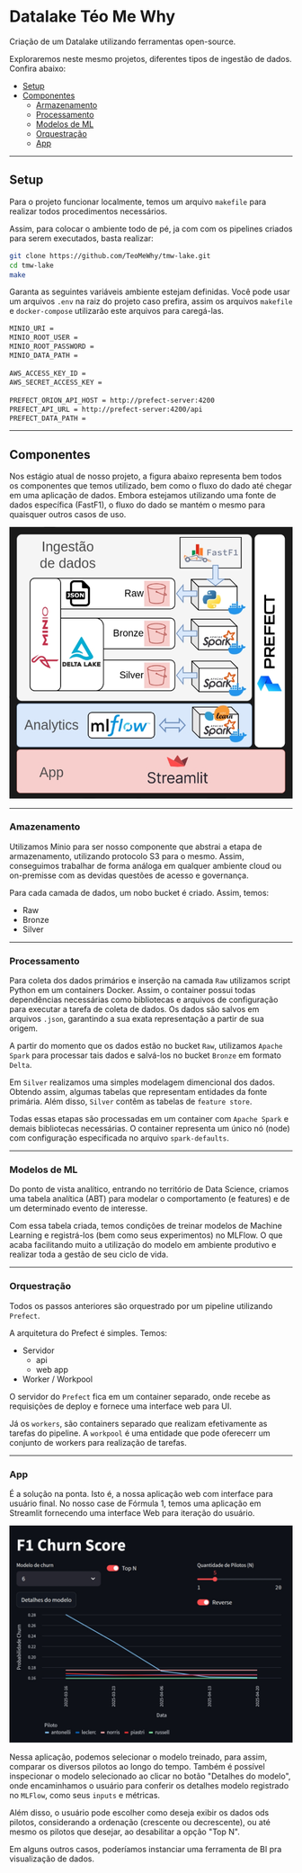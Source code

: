 # Datalake Téo Me Why

Criação de um Datalake utilizando ferramentas open-source.

Exploraremos neste mesmo projetos, diferentes tipos de ingestão de dados. Confira abaixo:

- [Setup](#setup)
- [Componentes](#Componentes)
    - [Armazenamento](#amazenamento)
    - [Processamento](#processamento)
    - [Modelos de ML](#modelos-de-ml)
    - [Orquestração](#orquestração)
    - [App](#app)

---

## Setup

Para o projeto funcionar localmente, temos um arquivo `makefile` para realizar todos procedimentos necessários.

Assim, para colocar o ambiente todo de pé, ja com com os pipelines criados para serem executados, basta realizar:

```bash
git clone https://github.com/TeoMeWhy/tmw-lake.git
cd tmw-lake
make
```

Garanta as seguintes variáveis ambiente estejam definidas. Você pode usar um arquivos `.env` na raiz do projeto caso prefira, assim os arquivos `makefile` e `docker-compose` utilizarão este arquivos para caregá-las.

```
MINIO_URI =
MINIO_ROOT_USER = 
MINIO_ROOT_PASSWORD = 
MINIO_DATA_PATH = 

AWS_ACCESS_KEY_ID = 
AWS_SECRET_ACCESS_KEY = 

PREFECT_ORION_API_HOST = http://prefect-server:4200
PREFECT_API_URL = http://prefect-server:4200/api
PREFECT_DATA_PATH = 
```
---

## Componentes

Nos estágio atual de nosso projeto, a figura abaixo representa bem todos os componentes que temos utilizado, bem como o fluxo do dado até chegar em uma aplicação de dados. Embora estejamos utilizando uma fonte de dados específica (FastF1), o fluxo do dado se mantém o mesmo para quaisquer outros casos de uso.

<img src="workflow.jpeg" width=600>

---

### Amazenamento

Utilizamos Minio para ser nosso componente que abstrai a etapa de armazenamento, utilizando protocolo S3 para o mesmo. Assim, conseguimos trabalhar de forma análoga em qualquer ambiente cloud ou on-premisse com as devidas questões de acesso e governança.

Para cada camada de dados, um nobo bucket é criado. Assim, temos:

- Raw
- Bronze
- Silver

---

### Processamento

Para coleta dos dados primários e inserção na camada `Raw` utilizamos script Python em um containers Docker. Assim, o container possui todas dependências necessárias como bibliotecas e arquivos de configuração para executar a tarefa de coleta de dados. Os dados são salvos em arquivos `.json`, garantindo a sua exata representação a partir de sua origem.

A partir do momento que os dados estão no bucket `Raw`, utilizamos `Apache Spark` para processar tais dados e salvá-los no bucket `Bronze` em formato `Delta`.

Em `Silver` realizamos uma simples modelagem dimencional dos dados. Obtendo assim, algumas tabelas que representam entidades da fonte primária. Além disso, `Silver` contêm as tabelas de `feature store`.

Todas essas etapas são processadas em um container com `Apache Spark` e demais bibliotecas necessárias. O container representa um único nó (node) com configuração especificada no arquivo `spark-defaults`.

---

### Modelos de ML

Do ponto de vista analítico, entrando no território de Data Science, criamos uma tabela analítica (ABT) para modelar o comportamento (e features) e de um determinado evento de interesse.

Com essa tabela criada, temos condições de treinar modelos de Machine Learning e registrá-los (bem como seus experimentos) no MLFlow. O que acaba facilitando muito a utilização do modelo em ambiente produtivo e realizar toda a gestão de seu ciclo de vida.

---

### Orquestração

Todos os passos anteriores são orquestrado por um pipeline utilizando `Prefect`.

A arquitetura do Prefect é simples. Temos:

- Servidor
    - api
    - web app
- Worker / Workpool

O servidor do `Prefect` fica em um container separado, onde recebe as requisições de deploy e fornece uma interface web para UI.

Já os `workers`, são containers separado que realizam efetivamente as tarefas do pipeline. A `workpool` é uma entidade que pode oferecerr um conjunto de workers para realização de tarefas.

---

### App


É a solução na ponta. Isto é, a nossa aplicação web com interface para usuário final. No nosso case de Fórmula 1, temos uma aplicação em Streamlit fornecendo uma interface Web para iteração do usuário.

<img src="app.jpeg" width=700>

Nessa aplicação, podemos selecionar o modelo treinado, para assim, comparar os diversos pilotos ao longo do tempo. Também é possível inspecionar o modelo selecionado ao clicar no botão "Detalhes do modelo", onde encaminhamos o usuário para conferir os detalhes modelo registrado no `MLFlow`, como seus `inputs` e métricas.

Além disso, o usuário pode escolher como deseja exibir os dados ods pilotos, considerando a ordenação (crescente ou decrescente), ou até mesmo os pilotos que desejar, ao desabilitar a opção "Top N".

Em alguns outros casos, poderíamos instanciar uma ferramenta de BI pra visualização de dados.
